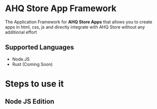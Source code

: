 # AHQ Store App Framework
The Application Framework for **AHQ Store Apps** that allows you to create apps in html, css, js and directly integrate with AHQ Store without any additional effort

## Supported Languages
- Node.JS
- Rust (Coming Soon)

# Steps to use it

## Node JS Edition
